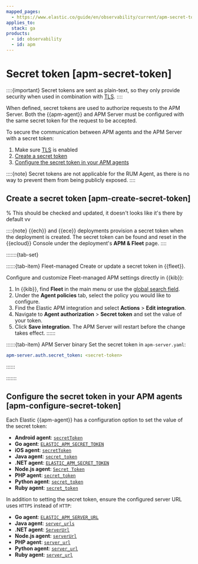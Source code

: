 ```yaml
---
mapped_pages:
  - https://www.elastic.co/guide/en/observability/current/apm-secret-token.html
applies_to:
  stack: ga
products:
  - id: observability
  - id: apm
---
```


# Secret token [apm-secret-token]

::::{important}
Secret tokens are sent as plain-text, so they only provide security when used in combination with [TLS](/solutions/observability/apm/apm-agent-tls-communication.md).
::::

When defined, secret tokens are used to authorize requests to the APM Server. Both the {{apm-agent}} and APM Server must be configured with the same secret token for the request to be accepted.

To secure the communication between APM agents and the APM Server with a secret token:

1. Make sure [TLS](/solutions/observability/apm/apm-agent-tls-communication.md) is enabled
2. [Create a secret token](#apm-create-secret-token)
3. [Configure the secret token in your APM agents](#apm-configure-secret-token)

::::{note}
Secret tokens are not applicable for the RUM Agent, as there is no way to prevent them from being publicly exposed.
::::

## Create a secret token [apm-create-secret-token]

% This should be checked and updated, it doesn't looks like it's there by default vv

::::{note}
{{ech}} and {{ece}} deployments provision a secret token when the deployment is created. The secret token can be found and reset in the {{ecloud}} Console under the deployment's **APM & Fleet** page.
::::

:::::::{tab-set}

::::::{tab-item} Fleet-managed
Create or update a secret token in {{fleet}}.

Configure and customize Fleet-managed APM settings directly in {{kib}}:

1. In {{kib}}, find **Fleet** in the main menu or use the [global search field](/explore-analyze/find-and-organize/find-apps-and-objects.md).
2. Under the **Agent policies** tab, select the policy you would like to configure.
3. Find the Elastic APM integration and select **Actions** > **Edit integration**.
4. Navigate to **Agent authorization** > **Secret token** and set the value of your token.
5. Click **Save integration**. The APM Server will restart before the change takes effect.
::::::

::::::{tab-item} APM Server binary
Set the secret token in `apm-server.yaml`:

```yaml
apm-server.auth.secret_token: <secret-token>
```
::::::

:::::::

## Configure the secret token in your APM agents [apm-configure-secret-token]

Each Elastic {{apm-agent}} has a configuration option to set the value of the secret token:

* **Android agent**: [`secretToken`](opentelemetry://reference/edot-sdks/android/configuration.md)
* **Go agent**: [`ELASTIC_APM_SECRET_TOKEN`](apm-agent-go://reference/configuration.md#config-secret-token)
* **iOS agent**: [`secretToken`](opentelemetry://reference/edot-sdks/ios/configuration.md#secrettoken)
* **Java agent**: [`secret_token`](apm-agent-java://reference/config-reporter.md#config-secret-token)
* **.NET agent**: [`ELASTIC_APM_SECRET_TOKEN`](apm-agent-dotnet://reference/config-reporter.md#config-secret-token)
* **Node.js agent**: [`Secret Token`](apm-agent-nodejs://reference/configuration.md#secret-token)
* **PHP agent**: [`secret_token`](apm-agent-php://reference/configuration-reference.md#config-secret-token)
* **Python agent**: [`secret_token`](apm-agent-python://reference/configuration.md#config-secret-token)
* **Ruby agent**: [`secret_token`](apm-agent-ruby://reference/configuration.md#config-secret-token)

In addition to setting the secret token, ensure the configured server URL uses `HTTPS` instead of `HTTP`:

* **Go agent**: [`ELASTIC_APM_SERVER_URL`](apm-agent-go://reference/configuration.md#config-server-url)
* **Java agent**: [`server_urls`](apm-agent-java://reference/config-reporter.md#config-server-urls)
* **.NET agent**: [`ServerUrl`](apm-agent-dotnet://reference/config-reporter.md#config-server-url)
* **Node.js agent**: [`serverUrl`](apm-agent-nodejs://reference/configuration.md#server-url)
* **PHP agent**: [`server_url`](apm-agent-php://reference/configuration-reference.md#config-server-url)
* **Python agent**: [`server_url`](apm-agent-python://reference/index.md)
* **Ruby agent**: [`server_url`](apm-agent-ruby://reference/configuration.md#config-server-url)
